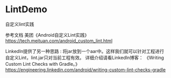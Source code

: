 # LintDemo
自定义lint实践

参考文档 
美团《Android自定义Lint实践》 https://tech.meituan.com/android_custom_lint.html

LinkedIn提供了另一种思路 : 将jar放到一个aar中。这样我们就可以针对工程进行自定义Lint，lint.jar只对当前工程有效。
详细介绍请看LinkedIn博客： 
《Writing Custom Lint Checks with Gradle。》 https://engineering.linkedin.com/android/writing-custom-lint-checks-gradle
